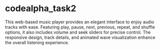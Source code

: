 # codealpha_task2
This web-based music player provides an elegant interface to enjoy audio tracks with ease. Featuring play, pause, next, previous, repeat, and shuffle options, it also includes volume and seek sliders for precise control. The responsive design, track details, and animated wave visualization enhance the overall listening experience.
